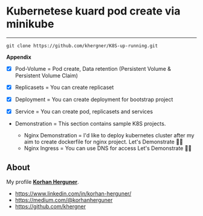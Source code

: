# Kubernetese kuard pod create via minikube

------------------------------------------------------------------------
```
git clone https://github.com/khergner/K8S-up-running.git
```

**Appendix**

- [x] Pod-Volume = Pod create, Data retention (Persistent Volume & Persistent Volume Claim)

- [x] Replicasets = You can create replicaset

- [x] Deployment = You can create deployment for bootstrap project

- [x] Service = You can create pod, replicasets and services

- Demonstration = This section contains sample K8S projects. 

  - Nginx Demonstration = I'd like to deploy kubernetes cluster after my aim to create dockerfile for nginx project. Let's Demonstrate :technologist:
  - Nginx Ingress  = You can use DNS for access Let's Demonstrate :technologist:

## About

My profile **[Korhan Herguner](https://www.linkedin.com/in/korhan-herguner/)**.

- <https://www.linkedin.com/in/korhan-herguner/>
- <https://medium.com/@korhanherguner>
- <https://github.com/khergner>